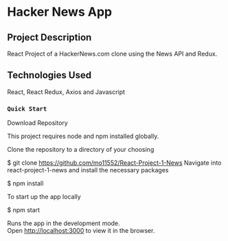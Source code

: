 # Hacker News App

## Project Description

React Project of a HackerNews.com clone using the News API and Redux.

## Technologies Used

React, React Redux, Axios and Javascript 

### `Quick Start`
Download Repository

This project requires node and npm installed globally.

Clone the repository to a directory of your choosing

$ git clone https://github.com/mo11552/React-Project-1-News
Navigate into react-project-1-news and install the necessary packages

$ npm install 

To start up the app locally

$ npm start

Runs the app in the development mode.\
Open [http://localhost:3000](http://localhost:3000) to view it in the browser.



